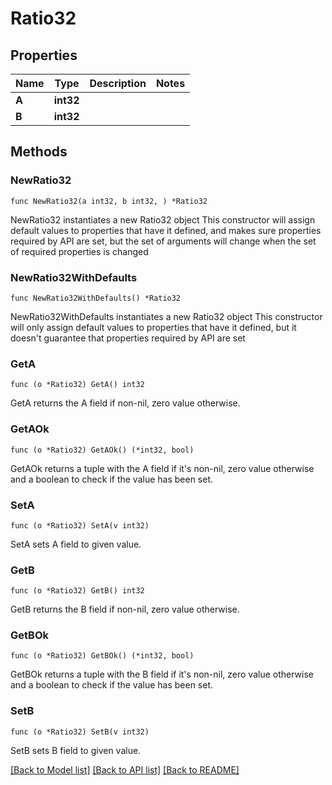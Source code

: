 # Ratio32

## Properties

Name | Type | Description | Notes
------------ | ------------- | ------------- | -------------
**A** | **int32** |  | 
**B** | **int32** |  | 

## Methods

### NewRatio32

`func NewRatio32(a int32, b int32, ) *Ratio32`

NewRatio32 instantiates a new Ratio32 object
This constructor will assign default values to properties that have it defined,
and makes sure properties required by API are set, but the set of arguments
will change when the set of required properties is changed

### NewRatio32WithDefaults

`func NewRatio32WithDefaults() *Ratio32`

NewRatio32WithDefaults instantiates a new Ratio32 object
This constructor will only assign default values to properties that have it defined,
but it doesn't guarantee that properties required by API are set

### GetA

`func (o *Ratio32) GetA() int32`

GetA returns the A field if non-nil, zero value otherwise.

### GetAOk

`func (o *Ratio32) GetAOk() (*int32, bool)`

GetAOk returns a tuple with the A field if it's non-nil, zero value otherwise
and a boolean to check if the value has been set.

### SetA

`func (o *Ratio32) SetA(v int32)`

SetA sets A field to given value.


### GetB

`func (o *Ratio32) GetB() int32`

GetB returns the B field if non-nil, zero value otherwise.

### GetBOk

`func (o *Ratio32) GetBOk() (*int32, bool)`

GetBOk returns a tuple with the B field if it's non-nil, zero value otherwise
and a boolean to check if the value has been set.

### SetB

`func (o *Ratio32) SetB(v int32)`

SetB sets B field to given value.



[[Back to Model list]](../README.md#documentation-for-models) [[Back to API list]](../README.md#documentation-for-api-endpoints) [[Back to README]](../README.md)


